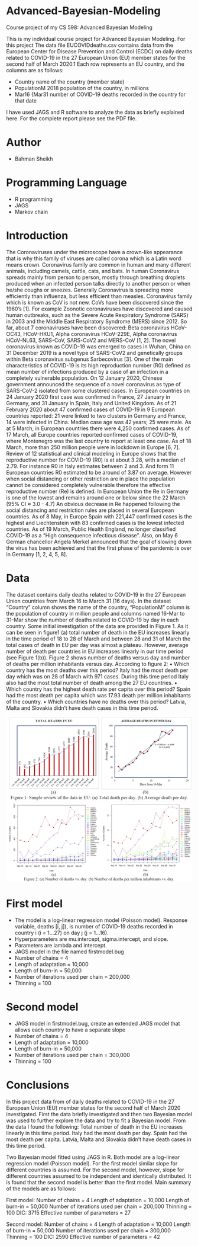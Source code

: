 # Advanced-Bayesian-Modeling
Course project of my CS 598: Advanced Bayesian Modeling

This is my individual course project for Advanced Bayesian Modeling. For this project The data file EUCOVIDdeaths.csv contains data from the European Center for
Disease Prevention and Control (ECDC) on daily deaths related to COVID-19 in the 27 European Union (EU) member states for the second half of March 2020.1 Each row represents an
EU country, and the columns are as follows:

* Country name of the country (member state)
* PopulationM 2018 population of the country, in millions
* Mar16 {Mar31 number of COVID-19 deaths recorded in the country for that date

I have used JAGS and R software to analyze the data as briefly explained here. For the complete report please see the PDF file.

# Author
* Bahman Sheikh

# Programming Language
* R programming
* JAGS
* Markov chain


# Introduction

The Coronaviruses under the microscope have a crown-like appearance that is why this family of viruses are called corona which is a Latin word means crown. Coronavirus family are common in human and many different animals, including camels, cattle, cats, and bats. In human Coronavirus spreads mainly from person to person, mostly through breathing droplets produced when an infected person talks directly to another person or when he/she coughs or sneezes. Generally Coronavirus is spreading more efficiently than influenza, but less efficient than measles. Coronavirus family which is known as CoV is not new. CoVs have been discovered since the 1960’s [1]. For example Zoonotic coronaviruses have discovered and caused human outbreaks, such as the Severe Acute Respiratory Syndrome (SARS) in 2003 and the Middle East Respiratory Syndrome (MERS) since 2012. So far, about 7 coronaviruses have been discovered: Beta coronavirus HCoV-OC43, HCoV-HKU1, Alpha coronavirus HCoV-229E, Alpha coronavirus HCoV-NL63, SARS-CoV, SARS-CoV2 and MERS-CoV [1, 2]. The novel coronavirus known as COVID-19 was emerged to cases in Wuhan, China on 31 December 2019 is a novel type of SARS-CoV2 and genetically groups within Beta coronavirus subgenus Sarbecovirus [3]. One of the main characteristics of COVID-19 is its high reproduction number (R0) defined as mean number of infections produced by a case of an infection in a completely vulnerable population. On 12 January 2020, Chinese government announced the sequence of a novel coronavirus as type of SARS-CoV-2 isolated from some clustered cases. In European countries on 24 January 2020 first case was confirmed in France, 27 January in Germany, and 31 January in Spain, Italy and United Kingdom. As of 21 February 2020 about 47 confirmed cases of COVID-19 in 9 European countries reported: 21 were linked to two clusters in Germany and France, 14 were infected in China. Median case age was 42 years; 25 were male. As at 5 March, in European countries there were 4,250 confirmed cases. As of 17 March, all Europe countries reported confirmed cases of COVID-19, where Montenegro was the last country to report at least one case. As of 18 March, more than 250 million people were in lockdown in Europe [6, 7]. Review of 12 statistical and clinical modeling in Europe shows that the reproductive number for COVID-19 (R0) is at about 3.28, with a median of 2.79. For instance R0 in Italy estimates between 2 and 3. And form 11 European countries R0 estimated to be around of 3.87 on average. However when social distancing or other restriction are in place the population cannot be considered completely vulnerable therefore the effective reproductive number (Re) is defined. In European Union the Re in Germany is one of the lowest and remains around one or below since the 22 March (95% CI ≈ 3.0 - 4.7) An obvious decrease in Re happened following the social distancing and restriction rules are placed in several European countries. As of 8 May, in Europe Spain with 221,447 confirmed cases is the highest and Liechtenstein with 83 confirmed cases is the lowest infected countries. As of 19 March, Public Health England, no longer classified COVID-19 as a “High consequence infectious disease”. Also, on May 6 German chancellor Angela Merkel announced that the goal of slowing down the virus has been achieved and that the first phase of the pandemic is over in Germany [1, 2, 4, 5, 8].

# Data

The dataset contains daily deaths related to COVID-19 in the 27 European Union countries from March 16 to March 31 (16 days). In the dataset “Country” column shows the name of the country, “PopulationM” column is the population of country in million people and columns named 16-Mar to 31-Mar show the number of deaths related to COVID-19 by day in each country. Some initial investigation of the data are provided in Figure 1. As it can be seen in figure1 (a) total number of death in the EU increases linearly in the time period of 18 to 28 of March and between 28 and 31 of March the total cases of death in EU per day was almost a plateau. However, average number of death per countries in EU increases linearly in our time period (see Figure 1(b)). Figure 2 shows number of deaths versus day and number of deaths per million inhabitants versus day. According to figure 2:
•	Which country has the most deaths over this period?
Italy had the most death per day which was on 28 of March with 971 cases. During this time period Italy also had the most total number of death among the 27 EU countries.
•	Which country has the highest death rate per capita over this period?
Spain had the most death per capita which was 17.93 death per million inhabitants of the country.
•	Which countries have no deaths over this period?
Latvia, Malta and Slovakia didn’t have death cases in this time period.

![GitHub Logo](/IMG/1.png)
![GitHub Logo](/IMG/2.png)

# First model
* The model is a log-linear regression model (Poisson model). Response variable, deaths [i, j]), is number of COVID-19 deaths recorded in country i (i = 1...27) on day j (j = 1…16).
* Hyperparameters are mu.intercept, sigma.intercept, and slope.
* Parameters are lambda and intercept.
* JAGS model in the file named firstmodel.bug
* Number of chains =  4
* Length of adaptation = 10,000
* Length of burn-in = 50,000
* Number of iterations used per chain = 200,000
* Thinning = 100


# Second model

* JAGS model in firstmodel.bug, create an extended JAGS model that allows each country to have a separate slope
* Number of chains =  4
* Length of adaptation = 10,000
* Length of burn-in = 50,000
* Number of iterations used per chain = 300,000
* Thinning = 100

# Conclusions
In this project data from of daily deaths related to COVID-19 in the 27 European Union (EU) member states for the second half of March 2020 investigated. First the data briefly investigated and then two Bayesian model was used to further explore the data and try to fit a Bayesian model. From the data I found the following:
Total number of death in the EU increases linearly in this time period.
Italy had the most death per day.
Spain had the most death per capita.
Latvia, Malta and Slovakia didn’t have death cases in this time period.

Two Bayesian model fitted using JAGS in R. Both model are a log-linear regression model (Poisson model). For the first model similar slope for different countries is assumed. For the second model, however, slope for different countries assumed to be independent and identically distributed.
It is found that the second model is better than the first model.
Main summary of the models are as follows:

First model:
Number of chains =  4
Length of adaptation = 10,000
Length of burn-in = 50,000
Number of iterations used per chain = 200,000
Thinning = 100
DIC: 3715
Effective number of parameters = 27

Second model:
Number of chains =  4
Length of adaptation = 10,000
Length of burn-in = 50,000
Number of iterations used per chain = 300,000
Thinning = 100
DIC: 2590
Effective number of parameters = 42



